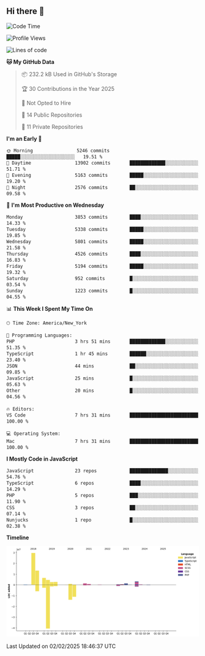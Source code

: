 ## Hi there 👋

<!--START_SECTION:waka-->
![Code Time](http://img.shields.io/badge/Code%20Time-323%20hrs%205%20mins-blue)

![Profile Views](http://img.shields.io/badge/Profile%20Views-0-blue)

![Lines of code](https://img.shields.io/badge/From%20Hello%20World%20I%27ve%20Written-68.5%20million%20lines%20of%20code-blue)

**🐱 My GitHub Data** 

> 📦 232.2 kB Used in GitHub's Storage 
 > 
> 🏆 30 Contributions in the Year 2025
 > 
> 🚫 Not Opted to Hire
 > 
> 📜 14 Public Repositories 
 > 
> 🔑 11 Private Repositories 
 > 
**I'm an Early 🐤** 

```text
🌞 Morning                5246 commits        █████░░░░░░░░░░░░░░░░░░░░   19.51 % 
🌆 Daytime                13902 commits       █████████████░░░░░░░░░░░░   51.71 % 
🌃 Evening                5163 commits        █████░░░░░░░░░░░░░░░░░░░░   19.20 % 
🌙 Night                  2576 commits        ██░░░░░░░░░░░░░░░░░░░░░░░   09.58 % 
```
📅 **I'm Most Productive on Wednesday** 

```text
Monday                   3853 commits        ████░░░░░░░░░░░░░░░░░░░░░   14.33 % 
Tuesday                  5338 commits        █████░░░░░░░░░░░░░░░░░░░░   19.85 % 
Wednesday                5801 commits        █████░░░░░░░░░░░░░░░░░░░░   21.58 % 
Thursday                 4526 commits        ████░░░░░░░░░░░░░░░░░░░░░   16.83 % 
Friday                   5194 commits        █████░░░░░░░░░░░░░░░░░░░░   19.32 % 
Saturday                 952 commits         █░░░░░░░░░░░░░░░░░░░░░░░░   03.54 % 
Sunday                   1223 commits        █░░░░░░░░░░░░░░░░░░░░░░░░   04.55 % 
```


📊 **This Week I Spent My Time On** 

```text
🕑︎ Time Zone: America/New_York

💬 Programming Languages: 
PHP                      3 hrs 51 mins       █████████████░░░░░░░░░░░░   51.35 % 
TypeScript               1 hr 45 mins        ██████░░░░░░░░░░░░░░░░░░░   23.40 % 
JSON                     44 mins             ██░░░░░░░░░░░░░░░░░░░░░░░   09.85 % 
JavaScript               25 mins             █░░░░░░░░░░░░░░░░░░░░░░░░   05.63 % 
Other                    20 mins             █░░░░░░░░░░░░░░░░░░░░░░░░   04.56 % 

🔥 Editors: 
VS Code                  7 hrs 31 mins       █████████████████████████   100.00 % 

💻 Operating System: 
Mac                      7 hrs 31 mins       █████████████████████████   100.00 % 
```

**I Mostly Code in JavaScript** 

```text
JavaScript               23 repos            ██████████████░░░░░░░░░░░   54.76 % 
TypeScript               6 repos             ████░░░░░░░░░░░░░░░░░░░░░   14.29 % 
PHP                      5 repos             ███░░░░░░░░░░░░░░░░░░░░░░   11.90 % 
CSS                      3 repos             ██░░░░░░░░░░░░░░░░░░░░░░░   07.14 % 
Nunjucks                 1 repo              █░░░░░░░░░░░░░░░░░░░░░░░░   02.38 % 
```



**Timeline**

![Lines of Code chart](https://raw.githubusercontent.com/wilbertcaba/wilbertcaba/main/assets/bar_graph.png)


 Last Updated on 02/02/2025 18:46:37 UTC
<!--END_SECTION:waka-->

<!--
**wilbertcaba/wilbertcaba** is a ✨ _special_ ✨ repository because its `README.md` (this file) appears on your GitHub profile.

Here are some ideas to get you started:

- 🔭 I’m currently working on ...
- 🌱 I’m currently learning ...
- 👯 I’m looking to collaborate on ...
- 🤔 I’m looking for help with ...
- 💬 Ask me about ...
- 📫 How to reach me: ...
- 😄 Pronouns: ...
- ⚡ Fun fact: ...
-->
